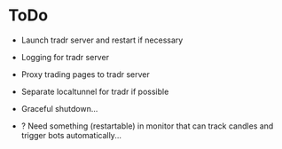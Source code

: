 
# ToDo
* Launch tradr server and restart if necessary
* Logging for tradr server
* Proxy trading pages to tradr server
 * Separate localtunnel for tradr if possible

* Graceful shutdown...

* ? Need something (restartable) in monitor that can track candles and trigger bots automatically...
